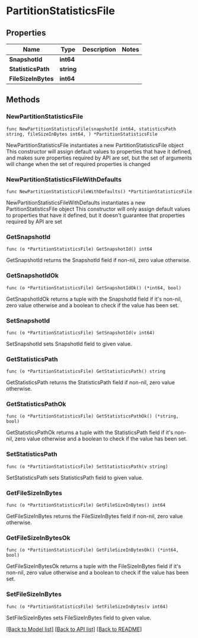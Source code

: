 # PartitionStatisticsFile

## Properties

Name | Type | Description | Notes
------------ | ------------- | ------------- | -------------
**SnapshotId** | **int64** |  | 
**StatisticsPath** | **string** |  | 
**FileSizeInBytes** | **int64** |  | 

## Methods

### NewPartitionStatisticsFile

`func NewPartitionStatisticsFile(snapshotId int64, statisticsPath string, fileSizeInBytes int64, ) *PartitionStatisticsFile`

NewPartitionStatisticsFile instantiates a new PartitionStatisticsFile object
This constructor will assign default values to properties that have it defined,
and makes sure properties required by API are set, but the set of arguments
will change when the set of required properties is changed

### NewPartitionStatisticsFileWithDefaults

`func NewPartitionStatisticsFileWithDefaults() *PartitionStatisticsFile`

NewPartitionStatisticsFileWithDefaults instantiates a new PartitionStatisticsFile object
This constructor will only assign default values to properties that have it defined,
but it doesn't guarantee that properties required by API are set

### GetSnapshotId

`func (o *PartitionStatisticsFile) GetSnapshotId() int64`

GetSnapshotId returns the SnapshotId field if non-nil, zero value otherwise.

### GetSnapshotIdOk

`func (o *PartitionStatisticsFile) GetSnapshotIdOk() (*int64, bool)`

GetSnapshotIdOk returns a tuple with the SnapshotId field if it's non-nil, zero value otherwise
and a boolean to check if the value has been set.

### SetSnapshotId

`func (o *PartitionStatisticsFile) SetSnapshotId(v int64)`

SetSnapshotId sets SnapshotId field to given value.


### GetStatisticsPath

`func (o *PartitionStatisticsFile) GetStatisticsPath() string`

GetStatisticsPath returns the StatisticsPath field if non-nil, zero value otherwise.

### GetStatisticsPathOk

`func (o *PartitionStatisticsFile) GetStatisticsPathOk() (*string, bool)`

GetStatisticsPathOk returns a tuple with the StatisticsPath field if it's non-nil, zero value otherwise
and a boolean to check if the value has been set.

### SetStatisticsPath

`func (o *PartitionStatisticsFile) SetStatisticsPath(v string)`

SetStatisticsPath sets StatisticsPath field to given value.


### GetFileSizeInBytes

`func (o *PartitionStatisticsFile) GetFileSizeInBytes() int64`

GetFileSizeInBytes returns the FileSizeInBytes field if non-nil, zero value otherwise.

### GetFileSizeInBytesOk

`func (o *PartitionStatisticsFile) GetFileSizeInBytesOk() (*int64, bool)`

GetFileSizeInBytesOk returns a tuple with the FileSizeInBytes field if it's non-nil, zero value otherwise
and a boolean to check if the value has been set.

### SetFileSizeInBytes

`func (o *PartitionStatisticsFile) SetFileSizeInBytes(v int64)`

SetFileSizeInBytes sets FileSizeInBytes field to given value.



[[Back to Model list]](../README.md#documentation-for-models) [[Back to API list]](../README.md#documentation-for-api-endpoints) [[Back to README]](../README.md)


